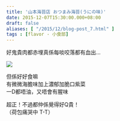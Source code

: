 ```yaml
---
title: '山本海苔店 おつまみ海苔(うにの味)'
date: 2015-12-07T15:30:00.000+08:00
draft: false
aliases: [ "/2015/12/blog-post_7.html" ]
tags : [flavor - 小食部]
---
```


好鬼貴肉都赤埋真係每啖咬落都有血出...  

![](/images/yamamotonori.jpg)

但係好好食嘛  
有微微海膽味加上濃郁加脆口紫菜  
一D都唔油，又唔會有腥味  
  
超正！不過都仲係覺得好Q貴！  
（荷包痛哭中 T-T）
